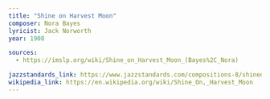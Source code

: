 ```yaml
---
title: "Shine on Harvest Moon"
composer: Nora Bayes
lyricist: Jack Norworth
year: 1908

sources:
  - https://imslp.org/wiki/Shine_on_Harvest_Moon_(Bayes%2C_Nora)

jazzstandards_link: https://www.jazzstandards.com/compositions-8/shineonharvestmoon.htm
wikipedia_link: https://en.wikipedia.org/wiki/Shine_On,_Harvest_Moon
---
```


